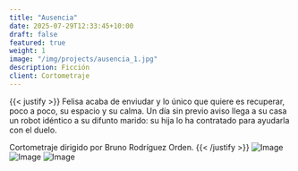 ```yaml
---
title: "Ausencia"
date: 2025-07-29T12:33:45+10:00
draft: false
featured: true
weight: 1
image: "/img/projects/ausencia_1.jpg"
description: Ficción
client: Cortometraje
---
```

{{< justify >}}
Felisa acaba de enviudar y lo único que quiere es recuperar, poco a poco, su espacio y su calma.
Un día sin previo aviso llega a su casa un robot idéntico a su difunto marido: su hija lo ha contratado para ayudarla con el duelo.

Cortometraje dirigido por Bruno Rodríguez Orden.
{{< /justify >}}
![Image](/img/projects/ausencia_2.jpg)
![Image](/img/projects/ausencia_3.jpg)
![Image](/img/projects/ausencia_4.jpg)
